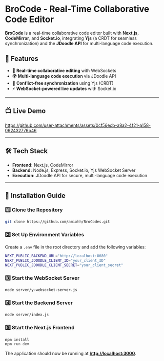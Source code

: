 # BroCode - Real-Time Collaborative Code Editor

**BroCode** is a real-time collaborative code editor built with **Next.js**, **CodeMirror**, and **Socket.io**, integrating **Yjs** (a CRDT for seamless synchronization) and the **JDoodle API** for multi-language code execution.

## 🚀 Features
- 📝 **Real-time collaborative editing** with WebSockets
- 🌍 **Multi-language code execution** via JDoodle API
- 🔄 **Conflict-free synchronization** using Yjs (CRDT)
- ⚡ **WebSocket-powered live updates** with Socket.io

---

## 📺 Live Demo
https://github.com/user-attachments/assets/0cf56ecb-a8a2-4f21-a158-062432776b46

---


## 🛠 Tech Stack
- **Frontend:** Next.js, CodeMirror
- **Backend:** Node.js, Express, Socket.io, Yjs WebSocket Server
- **Execution:** JDoodle API for secure, multi-language code execution

---

## 🔧 Installation Guide

### 1️⃣ Clone the Repository
```sh
git clone https://github.com/amixhh/BroCodes.git
```
### 2️⃣ Set Up Environment Variables
Create a `.env` file in the root directory and add the following variables:
```sh
NEXT_PUBLIC_BACKEND_URL="http://localhost:8080"
NEXT_PUBLIC_JDOODLE_CLIENT_ID="your_client_ID"
NEXT_PUBLIC_JDOODLE_CLIENT_SECRET="your_client_secret"
```
### 3️⃣ Start the WebSocket Server
```sh
node server/y-websocket-server.js
```
### 4️⃣ Start the Backend Server
```sh
node server/index.js
```
### 5️⃣ Start the Next.js Frontend
```sh
npm install 
npm run dev
```
The application should now be running at **[http://localhost:3000](http://localhost:3000)**.

